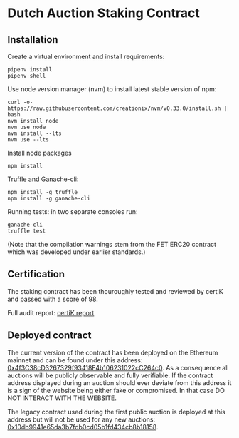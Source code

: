 # Dutch Auction Staking Contract

## Installation
Create a virtual environment and install requirements:
```
pipenv install
pipenv shell
```

Use node version manager (nvm) to install latest stable version of npm:

```
curl -o- https://raw.githubusercontent.com/creationix/nvm/v0.33.0/install.sh | bash
nvm install node
nvm use node
nvm install --lts
nvm use --lts
```
Install node packages
```
npm install
```

Truffle and Ganache-cli:
```
npm install -g truffle
npm install -g ganache-cli
```

Running tests: in two separate consoles run:
```
ganache-cli
truffle test
```
(Note that the compilation warnings stem from the FET ERC20 contract which was developed under earlier standards.)


## Certification
The staking contract has been thouroughly tested and reviewed by certiK and passed with a score of 98.

Full audit report: [certiK report](https://certificate.certik.org/?key=50a2c433dfd82f5a36f71e2e8989e94cc4c1c01834ae85ee61f2f6704c172dbf)

## Deployed contract
The current version of the contract has been deployed on the Ethereum mainnet and can be found under this address: [0x4f3C38cD3267329f93418F4b106231022cC264c0](https://etherscan.io/address/0x4f3C38cD3267329f93418F4b106231022cC264c0). As a consequence all auctions will be publicly observable and fully verifiable.
If the contract address displayed during an auction should ever deviate from this address it is a sign of the website being either fake or compromised. In that case DO NOT INTERACT WITH THE WEBSITE.

The legacy contract used during the first public auction is deployed at this address but will not be used for any new auctions: [0x10db9941e65da3b7fdb0cd05b1fd434cb8b18158](https://etherscan.io/address/0x10db9941e65da3b7fdb0cd05b1fd434cb8b18158).
